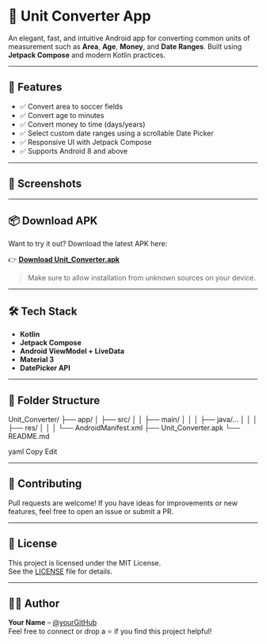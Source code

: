 # 📱 Unit Converter App

An elegant, fast, and intuitive Android app for converting common units of measurement such as **Area**, **Age**, **Money**, and **Date Ranges**. Built using **Jetpack Compose** and modern Kotlin practices.

---

## 🚀 Features

- ✅ Convert area to soccer fields
- ✅ Convert age to minutes
- ✅ Convert money to time (days/years)
- ✅ Select custom date ranges using a scrollable Date Picker
- ✅ Responsive UI with Jetpack Compose
- ✅ Supports Android 8 and above

---

## 📸 Screenshots

<!-- You can add your screenshots here -->
<!-- Example: -->
<!-- ![Main screen](screenshots/home.png) -->

---

## 📦 Download APK

Want to try it out? Download the latest APK here:

👉 **[Download Unit_Converter.apk](./Unit_Converter.apk)**

> Make sure to allow installation from unknown sources on your device.

---

## 🛠 Tech Stack

- **Kotlin**
- **Jetpack Compose**
- **Android ViewModel + LiveData**
- **Material 3**
- **DatePicker API**

---

## 📁 Folder Structure

Unit_Converter/
├── app/
│ ├── src/
│ │ ├── main/
│ │ │ ├── java/...
│ │ │ ├── res/
│ │ │ └── AndroidManifest.xml
├── Unit_Converter.apk
└── README.md

yaml
Copy
Edit

---

## 🤝 Contributing

Pull requests are welcome! If you have ideas for improvements or new features, feel free to open an issue or submit a PR.

---

## 📄 License

This project is licensed under the MIT License.  
See the [LICENSE](./LICENSE) file for details.

---

## 🧑‍💻 Author

**Your Name** – [@yourGitHub](https://github.com/yourGitHub)  
Feel free to connect or drop a ⭐ if you find this project helpful!
